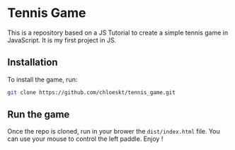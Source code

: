 # Tennis Game

This is a repository based on a JS Tutorial to create a simple tennis game in JavaScript. It is my first project in JS. 

## Installation

To install the game, run: 

```bash
git clone https://github.com/chloeskt/tennis_game.git
```

## Run the game

Once the repo is cloned, run in your brower the `dist/index.html` file. You can use your mouse to control the left paddle. Enjoy ! 

